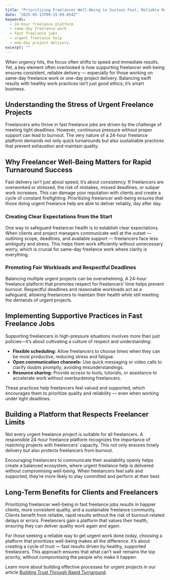 ```yaml
---
title: "Prioritizing Freelancer Well-Being to Sustain Fast, Reliable Results"
date: "2025-05-13T09:15:09.054Z"
keywords:
  - 24-hour freelance platform
  - same-day freelance work
  - fast freelance jobs
  - urgent freelance help
  - one-day project delivery.
excerpt: ""
---
```


When urgency hits, the focus often shifts to speed and immediate results. Yet, a key element often overlooked is how supporting freelancer well-being ensures consistent, reliable delivery — especially for those working on same-day freelance work or one-day project delivery. Balancing swift results with healthy work practices isn’t just good ethics; it’s smart business.

## Understanding the Stress of Urgent Freelance Projects

Freelancers who thrive in fast freelance jobs are driven by the challenge of meeting tight deadlines. However, continuous pressure without proper support can lead to burnout. The very nature of a 24-hour freelance platform demands not only quick turnarounds but also sustainable practices that prevent exhaustion and maintain quality.

## Why Freelancer Well-Being Matters for Rapid Turnaround Success

Fast delivery isn’t just about speed; it’s about consistency. If freelancers are overworked or stressed, the risk of mistakes, missed deadlines, or subpar work increases. This can damage your reputation with clients and create a cycle of constant firefighting. Prioritizing freelancer well-being ensures that those doing urgent freelance help are able to deliver reliably, day after day.

### Creating Clear Expectations from the Start

One way to safeguard freelancer health is to establish clear expectations. When clients and project managers communicate well at the outset — outlining scope, deadlines, and available support — freelancers face less ambiguity and stress. This helps them work efficiently without unnecessary worry, which is crucial for same-day freelance work where clarity is everything.

### Promoting Fair Workloads and Respectful Deadlines

Balancing multiple urgent projects can be overwhelming. A 24-hour freelance platform that promotes respect for freelancers’ time helps prevent burnout. Respectful deadlines and reasonable workloads act as a safeguard, allowing freelancers to maintain their health while still meeting the demands of urgent projects.

## Implementing Supportive Practices in Fast Freelance Jobs

Supporting freelancers in high-pressure situations involves more than just policies—it’s about cultivating a culture of respect and understanding:

*   **Flexible scheduling:** Allow freelancers to choose times when they can be most productive, reducing stress and fatigue.
*   **Open communication channels:** Use quick messaging or video calls to clarify doubts promptly, avoiding misunderstandings.
*   **Resource sharing:** Provide access to tools, tutorials, or assistance to accelerate work without overburdening freelancers.

These practices help freelancers feel valued and supported, which encourages them to prioritize quality and reliability — even when working under tight deadlines.

## Building a Platform that Respects Freelancer Limits

Not every urgent freelance project is suitable for all freelancers. A responsible 24-hour freelance platform recognizes the importance of matching projects with freelancers’ capacity. This not only ensures timely delivery but also protects freelancers from burnout.

Encouraging freelancers to communicate their availability openly helps create a balanced ecosystem, where urgent freelance help is delivered without compromising well-being. When freelancers feel safe and supported, they’re more likely to stay committed and perform at their best.

## Long-Term Benefits for Clients and Freelancers

Prioritizing freelancer well-being in fast freelance jobs results in happier clients, more consistent quality, and a sustainable freelance community. Clients benefit from reliable, rapid results without the risk of burnout-related delays or errors. Freelancers gain a platform that values their health, ensuring they can deliver quality work again and again.

For those seeking a reliable way to get urgent work done today, choosing a platform that prioritizes well-being makes all the difference. It’s about creating a cycle of trust — fast results driven by healthy, supported freelancers. This approach ensures that what can’t wait remains the top priority, without compromising the people who make it happen.

Learn more about building effective processes for urgent projects in our article [Building Trust Through Rapid Turnaround](/building-trust-rapid-turnaround).